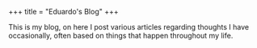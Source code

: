 +++
title = "Eduardo's Blog"
+++

This is my blog, on here I post various articles regarding thoughts I have occasionally,
often based on things that happen throughout my life.
